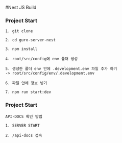 #Nest JS Build

### Project Start
```
1. git clone

2. cd guro-server-nest

3. npm install

4. root/src/config에 env 폴더 생성

5. 생성한 폴더 env 안에 .development.env 파일 추가 하기
-> root/src/config/env/.development.env

6. 파일 안에 정보 넣기

7. npm run start:dev

```

### Project Start
```
API-DOCS 확인 방법

1. SERVER START

2. /api-docs 접속

```
